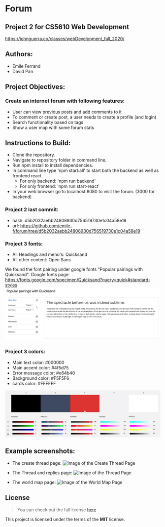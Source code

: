 # Forum

## Project 2 for CS5610 Web Development

https://johnguerra.co/classes/webDevelopment_fall_2020/ <br />

## Authors: 
* Emile Ferrand
* David Pan

## Project Objectives: 
### Create an internet forum with following features: 
* User can view previous posts and add comments to it
* To comment or create post, a user needs to create a profile (and login)
* Search functionality based on tags
* Show a user map with some forum stats

## Instructions to Build: 

* Clone the repository.
* Navigate to repository folder in command line.
* Run npm install to install dependencies. 
* In command line type 'npm start:all' to start both the backend as well as frontend react. 
	* For only backend: 'npm run backend'
	* For only frontend: 'npm run start-react'
* In your web browser go to localhost:8080 to visit the forum. (3000 for backend)

### Project 2 last commit:
* hash: d5b2032aebb24808930d756519730e1c04a58e19
* url: https://github.com/emile-f/forum/tree/d5b2032aebb24808930d756519730e1c04a58e19


### Project 3 fonts:
* All Headings and menu's: Quicksand
* All other content: Open Sans

We found the font pairing under google fonts "Popular pairings with Quicksand".
Google fonts page: https://fonts.google.com/specimen/Quicksand?query=quick#standard-styles
![Image of Google fonts pairing](./Screenshots/font-pairing.png)

### Project 3 colors:
* Main text color: #000000
* Main accent color: #4f5d75
* Error message color: #e64b40
* Background color: #F5F5F6
* cards color: #FFFFFF

![Image of Adobe color](./Screenshots/colors.png)

## Example screenshots: 

* The create thread page: 
![Image of the Create Thread Page](https://github.com/emile-f/forum/blob/main/Screenshots/CreateThread.png)

* The Thread and replies page: 
![Image of the Thread Page](https://github.com/emile-f/forum/blob/main/Screenshots/Thread.png)

* The world map page: 
![Image of the World Map Page](https://github.com/emile-f/forum/blob/main/Screenshots/WorldMap.png)


## License

> You can check out the full license [here](/LICENSE)

This project is licensed under the terms of the **MIT** license.